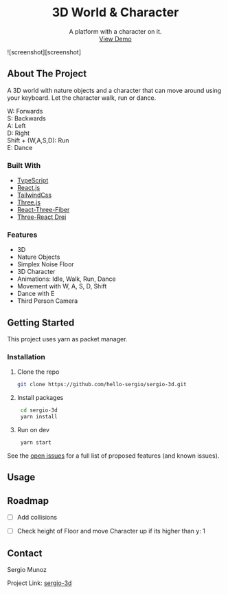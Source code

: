 <div id="top"></div>

<!-- PROJECT LOGO -->
<br />
<div align="center">

  <h1 align="center">3D World & Character</h1>

  <p align="center">
    A platform with a character on it. 
    <br />
    <a href="https://sergio-3d.netlify.app/">View Demo</a>    
  </p>
</div>

![screenshot][screenshot]

<!-- ABOUT THE PROJECT -->
## About The Project

A 3D world with nature objects and a character that can move around using your keyboard. 
Let the character walk, run or dance.

W: Forwards
<br />
S: Backwards
<br />
A: Left
<br />
D: Right
<br />
Shift + (W,A,S,D): Run
<br />
E: Dance

### Built With

* [TypeScript](https://www.typescriptlang.org/)
* [React.js](https://reactjs.org/)
* [TailwindCss](https://tailwindcss.com/)
* [Three.js](https://threejs.org/)
* [React-Three-Fiber](https://docs.pmnd.rs/react-three-fiber/getting-started/introduction)
* [Three-React Drei](https://github.com/pmndrs/drei)

### Features

- 3D
- Nature Objects
- Simplex Noise Floor
- 3D Character
- Animations: Idle, Walk, Run, Dance
- Movement with W, A, S, D, Shift
- Dance with E
- Third Person Camera

<!-- GETTING STARTED -->
## Getting Started

This project uses yarn as packet manager.

### Installation

1. Clone the repo

   ```sh
   git clone https://github.com/hello-sergio/sergio-3d.git
   ```

2. Install packages

   ```sh
    cd sergio-3d
    yarn install 
   ```

3. Run on dev

   ```sh
    yarn start
   ```

See the [open issues](https://github.com/hello-sergio/sergio-3d/issues) for a full list of proposed features (and known issues).

<!-- USAGE -->
## Usage


<!-- ROADMAP -->
## Roadmap

* [ ] Add collisions
* [ ] Check height of Floor and move Character up if its higher than y: 1


<!-- CONTACT -->
## Contact

Sergio Munoz

Project Link: [sergio-3d](https://github.com/hello-sergio/sergio-3d/)
